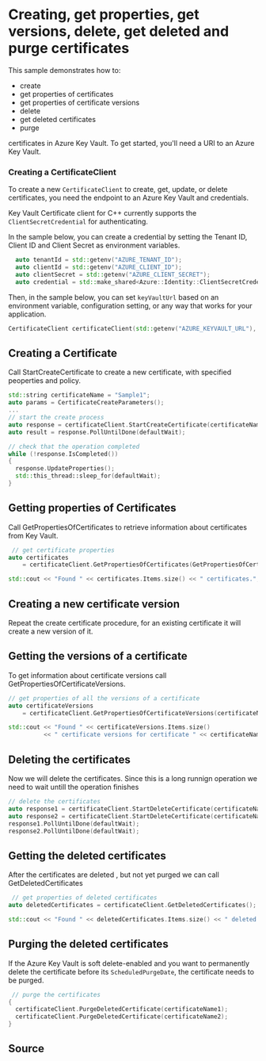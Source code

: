 # Creating, get properties, get versions, delete, get deleted and purge certificates

This sample demonstrates how to:
* create
* get properties of certificates
* get properties of certificate versions
* delete
* get deleted certificates
* purge

certificates in Azure Key Vault.
To get started, you'll need a URI to an Azure Key Vault.

### Creating a CertificateClient

To create a new `CertificateClient` to create, get, update, or delete certificates, you need the endpoint to an Azure Key Vault and credentials.

Key Vault Certificate client for C++ currently supports the `ClientSecretCredential` for authenticating.

In the sample below, you can create a credential by setting the Tenant ID, Client ID and Client Secret as environment variables.

```cpp Snippet:CertificateSample2CreateCredential
  auto tenantId = std::getenv("AZURE_TENANT_ID");
  auto clientId = std::getenv("AZURE_CLIENT_ID");
  auto clientSecret = std::getenv("AZURE_CLIENT_SECRET");
  auto credential = std::make_shared<Azure::Identity::ClientSecretCredential>(tenantId, clientId, clientSecret);
```

Then, in the sample below, you can set `keyVaultUrl` based on an environment variable, configuration setting, or any way that works for your application.

```cpp Snippet:CertificateSample2Client
CertificateClient certificateClient(std::getenv("AZURE_KEYVAULT_URL"), credential);
```

## Creating a Certificate

Call StartCreateCertificate to create a new certificate, with specified peoperties and policy.

```cpp Snippet:CertificateSample2Create
std::string certificateName = "Sample1";
auto params = CertificateCreateParameters();
... 
// start the create process
auto response = certificateClient.StartCreateCertificate(certificateName, params);
auto result = response.PollUntilDone(defaultWait);

// check that the operation completed
while (!response.IsCompleted())
{
  response.UpdateProperties();
  std::this_thread::sleep_for(defaultWait);
}
```

## Getting properties of Certificates

Call GetPropertiesOfCertificates to retrieve information about certificates from Key Vault.

```cpp Snippet:CertificateSample2GetProperties
 // get certificate properties
auto certificates
    = certificateClient.GetPropertiesOfCertificates(GetPropertiesOfCertificatesOptions());

std::cout << "Found " << certificates.Items.size() << " certificates.";
```

## Creating a new certificate version 

Repeat the create certificate procedure, for an existing certificate it will create a new version of it.

## Getting the versions of a certificate 

To get information about certificate versions call GetPropertiesOfCertificateVersions.

```cpp Snippet:CertificateSample2GetProperties
// get properties of all the versions of a certificate
auto certificateVersions
    = certificateClient.GetPropertiesOfCertificateVersions(certificateName1);

std::cout << "Found " << certificateVersions.Items.size()
          << " certificate versions for certificate " << certificateName1;
```
## Deleting the certificates 

Now we will delete the certificates. Since this is a long runnign operation we need to wait untill the operation finishes

```cpp Snippet:CertificateSample2Delete
// delete the certificates
auto response1 = certificateClient.StartDeleteCertificate(certificateName1);
auto response2 = certificateClient.StartDeleteCertificate(certificateName2);
response1.PollUntilDone(defaultWait);
response2.PollUntilDone(defaultWait);
```

## Getting the deleted certificates 

After the certificates are deleted , but not yet purged we can call GetDeletedCertificates

```cpp Snippet:CertificatesSample2GetDeleted
 // get properties of deleted certificates
auto deletedCertificates = certificateClient.GetDeletedCertificates();

std::cout << "Found " << deletedCertificates.Items.size() << " deleted certificates.";
```

## Purging the deleted certificates

If the Azure Key Vault is soft delete-enabled and you want to permanently delete the certificate before its `ScheduledPurgeDate`, the certificate needs to be purged.

```cpp Snippet:certificateSample2Purge
 // purge the certificates
{
  certificateClient.PurgeDeletedCertificate(certificateName1);
  certificateClient.PurgeDeletedCertificate(certificateName2);
}
```

## Source

[defaultazurecredential]: https://github.com/Azure/azure-sdk-for-cpp/blob/main/sdk/identity/azure-identity/README.md
